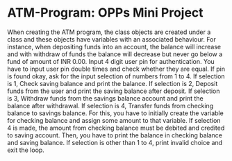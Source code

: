 # ATM-Program: OPPs Mini Project

When creating the ATM program, the class objects are created under a class and these objects have variables with an associated behaviour. For instance, when depositing funds into an account, the balance will increase and with withdraw of funds the balance will decrease but never go below a fund of amount of INR 0.00. Input 4 digit user pin for authentication. You have to input user pin double times and check whether they are equal. If pin is found okay, ask for the input selection of numbers from 1 to 4. If selection is 1, Check saving balance and print the balance. If selection is 2, Deposit funds from the user and print the saving balance after deposit. If selection is 3, Withdraw funds from the savings balance account and print the balance after withdrawal. If selection is 4, Transfer funds from checking balance to savings balance. For this, you have to initially create the variable for checking balance and assign some amount to that variable. If selection 4 is made, the amount from checking balance must be debited and credited to saving account. Then, you have to print the balance in checking balance and saving balance. If selection is other than 1 to 4, print invalid choice and exit the loop.
